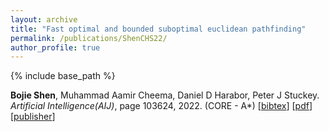 ```yaml
---
layout: archive
title: "Fast optimal and bounded suboptimal euclidean pathfinding"
permalink: /publications/ShenCHS22/
author_profile: true
---
```


{% include base_path %}

**Bojie Shen**, Muhammad Aamir Cheema, Daniel D Harabor, Peter J Stuckey.                   
<i>Artificial Intelligence(AIJ)</i>, page 103624, 2022. (CORE - A*) 
[<a href="javascript:void(0)" onclick="(function(target, id) { if ($('#' + id).css('display') == 'block') { $('#' + id).hide('fast'); $(target).text('bibtex') } else { $('#' + id).show('fast'); $(target).text('bibtex▲') } })(this, 'bibtex-ShenCHS22');">bibtex</a>]
[[pdf](https://bshen95.github.io/bojieshen.me/files/ShenCHS22.pdf)]
[[publisher](https://www.sciencedirect.com/science/article/abs/pii/S0004370221001752)]
<div id="bibtex-ShenCHS22" style="display:none">
<pre> @article{DBLP:journals/ai/ShenCHS22,
  author       = {Bojie Shen and
                  Muhammad Aamir Cheema and
                  Daniel Damir Harabor and
                  Peter J. Stuckey},
  title        = {Fast optimal and bounded suboptimal Euclidean pathfinding},
  journal      = {Artif. Intell.},
  volume       = {302},
  pages        = {103624},
  year         = {2022},
  url          = {https://doi.org/10.1016/j.artint.2021.103624},
  doi          = {10.1016/J.ARTINT.2021.103624},
  timestamp    = {Mon, 28 Aug 2023 21:36:18 +0200},
  biburl       = {https://dblp.org/rec/journals/ai/ShenCHS22.bib},
  bibsource    = {dblp computer science bibliography, https://dblp.org}
}
</pre></div> 
